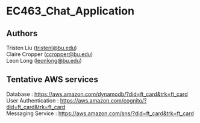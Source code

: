# EC463_Chat_Application
## Authors
Tristen Liu (tristenl@bu.edu)\
Claire Cropper (ccropper@bu.edu)\
Leon Long (leonlong@bu.edu)

## Tentative AWS services
Database : https://aws.amazon.com/dynamodb/?did=ft_card&trk=ft_card \
User Authentication : https://aws.amazon.com/cognito/?did=ft_card&trk=ft_card \
Messaging Service : https://aws.amazon.com/sns/?did=ft_card&trk=ft_card
